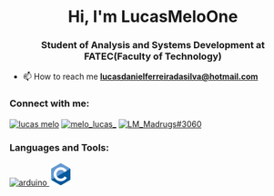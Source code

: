 <h1 align="center">Hi, I'm LucasMeloOne</h1>
<h3 align="center">Student of Analysis and Systems Development at FATEC(Faculty of Technology)</h3>

- 📫 How to reach me **lucasdanielferreiradasilva@hotmail.com**

<h3 align="left">Connect with me:</h3>
<p align="left">
<a href="https://fb.com/lucas melo" target="blank"><img align="center" src="https://raw.githubusercontent.com/rahuldkjain/github-profile-readme-generator/master/src/images/icons/Social/facebook.svg" alt="lucas melo" height="30" width="40" /></a>
<a href="https://instagram.com/melo_lucas_" target="blank"><img align="center" src="https://raw.githubusercontent.com/rahuldkjain/github-profile-readme-generator/master/src/images/icons/Social/instagram.svg" alt="melo_lucas_" height="30" width="40" /></a>
<a href="https://discord.gg/LM_Madrugs#3060" target="blank"><img align="center" src="https://raw.githubusercontent.com/rahuldkjain/github-profile-readme-generator/master/src/images/icons/Social/discord.svg" alt="LM_Madrugs#3060" height="30" width="40" /></a>
</p>

<h3 align="left">Languages and Tools:</h3>
<p align="left"> <a href="https://www.arduino.cc/" target="_blank" rel="noreferrer"> <img src="https://cdn.worldvectorlogo.com/logos/arduino-1.svg" alt="arduino" width="40" height="40"/> </a> <a href="https://www.cprogramming.com/" target="_blank" rel="noreferrer"> <img src="https://raw.githubusercontent.com/devicons/devicon/master/icons/c/c-original.svg" alt="c" width="40" height="40"/> </a> </p>
